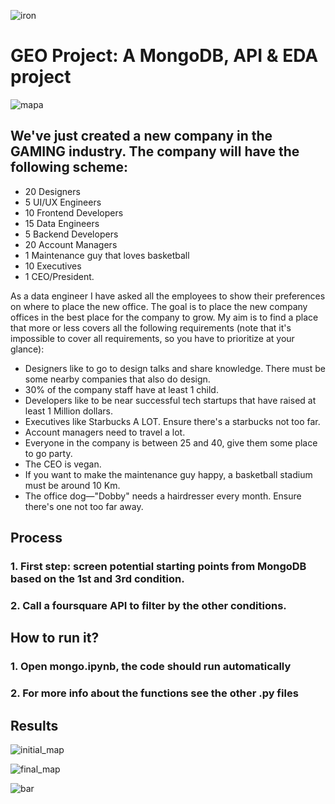 ![iron](https://coursereport-s3-production.global.ssl.fastly.net/uploads/school/logo/84/original/logo-ironhack-blue.png)


# GEO Project: A MongoDB, API & EDA project

![mapa](https://res.cloudinary.com/sblink/_/og_image.png)

## We've just created a new company in the GAMING industry. The company will have the following scheme:

- 20 Designers
- 5 UI/UX Engineers
- 10 Frontend Developers
- 15 Data Engineers
- 5 Backend Developers
- 20 Account Managers
- 1 Maintenance guy that loves basketball
- 10 Executives
- 1 CEO/President.

As a data engineer I have asked all the employees to show their preferences on where to place the new office. The goal is to place the new company offices in the best place for the company to grow. My aim is to find a place that more or less covers all the following requirements (note that it's impossible to cover all requirements, so you have to prioritize at your glance):

- Designers like to go to design talks and share knowledge. There must be some nearby companies that also do design.
- 30% of the company staff have at least 1 child.
- Developers like to be near successful tech startups that have raised at least 1 Million dollars.
- Executives like Starbucks A LOT. Ensure there's a starbucks not too far.
- Account managers need to travel a lot.
- Everyone in the company is between 25 and 40, give them some place to go party.
- The CEO is vegan.
- If you want to make the maintenance guy happy, a basketball stadium must be around 10 Km.
- The office dog—"Dobby" needs a hairdresser every month. Ensure there's one not too far away.


## Process

### 1. First step: screen potential starting points from MongoDB based on the 1st and 3rd condition.


### 2. Call a foursquare API to filter by the other conditions.


## How to run it?

### 1. Open mongo.ipynb, the code should run automatically
### 2. For more info about the functions see the other .py files


## Results



![initial_map](/Users/miguelpalospou/Desktop/IRONHACK/Projects/Project-III-Geo/images/initial_map.jpg)

![final_map](/Users/miguelpalospou/Desktop/IRONHACK/Projects/Project-III-Geo/images/final_map.jpg)

![bar](/Users/miguelpalospou/Desktop/IRONHACK/Projects/Project-III-Geo/images/bar.jpg)









